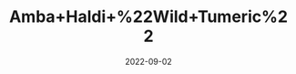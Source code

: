 ---
title: 'Amba+Haldi+%22Wild+Tumeric%22'
date: '2022-09-02' 
metatag: '' 
inventory: '0' 
draft: false 
# meta description 
shortDescripton: ''
description: 'Herb'
longdescription: ''
featured: True
# product Price
price: '40.0'
# Product Short Description
shortDescription: ''
productID: '05E99065-992A-ED11-9968-005056B3A416'
type: 'products'
category: 'Herb' 
thumnailproduct: 'https://aminsaddiquidawakhana.eralive.net/images/products/05E99065-992A-ED11-9968-005056B3A4161.png' 
images:
  - image: 'images/products/05E99065-992A-ED11-9968-005056B3A4161.png'  
Variants:
---